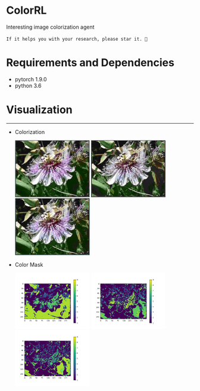 # ColorRL
Interesting image colorization agent


`If it helps you with your research, please star it. 🎈`

# Requirements and Dependencies
- pytorch 1.9.0
- python 3.6

# Visualization
----------
* Colorization

  <img src="res_img/img1.png" width="200px"/> 
  <img src="res_img/img2.png" width="200px"/> 
  <img src="res_img/img3.png" width="200px"/> 
  
* Color Mask

  <img src="res_img/m1.png" width="200px"/> 
  <img src="res_img/m2.png" width="200px"/>
  <img src="res_img/m3.png" width="200px"/>
